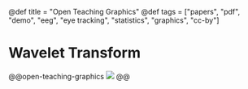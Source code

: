 @def title = "Open Teaching Graphics"
@def tags = ["papers", "pdf", "demo", "eeg", "eye tracking", "statistics", "graphics", "cc-by"]

# Wavelet Transform


@@open-teaching-graphics
[![](/assets/teaching-resources/open-teaching-graphics/waveletTransform.png)](/assets/teaching-resources/open-teaching-graphics/pdf/waveletTransform.pdf)
@@


